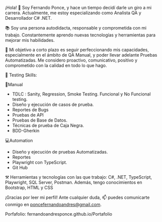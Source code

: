 ¡Hola! 👋 Soy Fernando Ponce, y hace un tiempo decidí darle un giro a mi carrera. Actualmente, me estoy especializando como Analista QA y Desarrollador C# .NET.

📚 Soy una persona autodidacta, responsable y comprometida con mi trabajo. Constantemente aprendo nuevas tecnologías y herramientas para mejorar mis habilidades.

🚀 Mi objetivo a corto plazo es seguir perfeccionando mis capacidades, especialmente en el ámbito de QA Manual, y poder llevar adelante Pruebas Automatizadas. 
Me considero proactivo, comunicativo, positivo y comprometido con la calidad en todo lo que hago.

🧪 Testing Skills:

📝Manual 
- TDLC : Sanity, Regression, Smoke Testing. Funcional y No Funcional testing. 
 - Diseño y ejecución de casos de prueba.
- Reportes de Bugs
- Pruebas de API
- Pruebas de Base de Datos. 
- Técnicas de prueba de Caja Negra.
- BDD-Gherkin

💻Automation
- Diseño y ejecución de pruebas Automatizadas.
- Reportes 
- Playwright con TypeScript.
- Git Hub

⚒️ Herramientas y tecnologías con las que trabajo: C#, .NET, TypeScript, Playwright, SQL Server, Postman.  Además, tengo conocimientos en  Bootstrap, HTML y CSS

¡Gracias por leer mi perfil! Ante cualquier duda, 📫 puedes comunicarte conmigo en poncefernandoandres@gmail.com.

Porfafolio: fernandoandresponce.github.io/Portafolio
